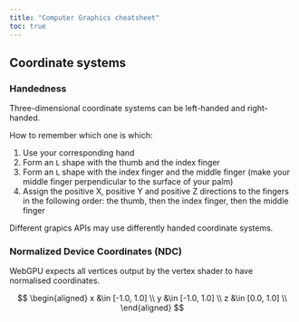 ```yaml
---
title: "Computer Graphics cheatsheet"
toc: true
---
```


## Coordinate systems

### Handedness

Three-dimensional coordinate systems can be left-handed and right-handed.

How to remember which one is which:
1. Use your corresponding hand
2. Form an `L` shape with the thumb and the index finger
3. Form an `L` shape with the index finger and the middle finger
    (make your middle finger perpendicular to the surface of your palm)
4. Assign the positive X, positive Y and positive Z directions to the fingers in the following order: the thumb, then the index finger, then the middle finger

Different grapics APIs may use differently handed coordinate systems.

### Normalized Device Coordinates (NDC)

WebGPU expects all vertices output by the vertex shader to have normalised coordinates.

$$
\begin{aligned}
x &\in [-1.0, 1.0] \\
y &\in [-1.0, 1.0] \\
z &\in [0.0, 1.0] \\
\end{aligned}
$$
